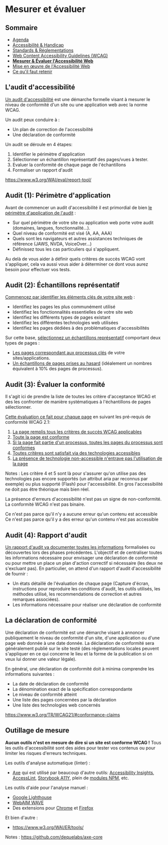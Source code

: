 # Mesurer et évaluer

<!-- .slide: class="page-title" -->



## Sommaire

<!-- .slide: id="master-toc" class="toc" -->

- [Agenda](#/0)
- [Accessibilité &amp; Handicap](#/1)
- [Standards &amp; Réglementations](#/2)
- [Web Content Accessibility Guidelines (WCAG)](#/3)
- **[Mesurer &amp; Évaluer l'Accessibilité Web](#/4)**
- [Mise en œuvre de l'Accessibilité Web](#/5)
- [Ce qu'il faut retenir](#/6)



## L'audit d'accessibilité

[Un audit d'accessibilité](https://www.w3.org/TR/WCAG-EM) est une démarche formelle visant à mesurer le niveau de conformité d'un site ou une application web avec la norme WCAG.

Un audit peux conduire à :
- Un plan de correction de l'accessibilité
- Une déclaration de conformité

Un audit se déroule en 4 étapes:
1. Identifier le périmètre d'application
2. Sélectionner un échantillon représentatif des pages/vues à tester.
3. Evaluer la conformité de chaque page de l'échantillons
4. Formaliser un rapport d'audit

https://www.w3.org/WAI/eval/report-tool/



## Audit (1): Périmètre d'application

Avant de commencer un audit d'accessibilité il est primordial de bien [le périmètre d'application de l'audit](https://www.w3.org/TR/WCAG-EM/#step1) :

- Sur quel périmètre de votre site ou application web porte votre audit (domaines, langues, fonctionnalité…).
- Quel niveau de conformité est visé (A, AA, AAA)
- Quels sont les navigateurs et autres assistances techniques de référence (JAWS, NVDA, VoiceOver…)
- Définissez tous les cas particuliers qui s'appliquent.

Au delà de vous aider à définir quels critères de succès WCAG vont s'appliquer, cela va aussi vous aider à déterminer ce dont vous aurez besoin pour effectuer vos tests.



## Audit (2): Échantillons représentatif

[Commencez par identifier les éléments clés de votre site web](https://www.w3.org/TR/WCAG-EM/#step2) :

- Identifiez les pages les plus communément utilisé
- Identifiez les fonctionnalités essentielles de votre site web
- Identifiez les différents types de pages existant
- Identifiez les différentes technologies web utilisées
- Identifiez les pages dédiées à des problématiques d'accessibilités

Sur cette base, [sélectionnez un échantillons représentatif](https://www.w3.org/TR/WCAG-EM/#step3) comportant deux types de pages :

- [Les pages correspondant aux processus clés](https://www.w3.org/TR/WCAG-EM/#step3a) de votre sites/applications.
- [Un échantillons de pages prises au hasard](https://www.w3.org/TR/WCAG-EM/#step3b) (idéalement un nombres équivalent à 10% des pages de processus).



## Audit (3): Évaluer la conformité

Il s'agit ici de prendre la liste de toutes les critère d'acceptance WCAG et des les confronter de manière systématiques à l'échantillons de pages sélectionner.

[Cette évaluation ce fait pour chaque page](https://www.w3.org/TR/WCAG-EM/#step4) en suivant les pré-requis de conformité WCAG 2.1:

1. [La page remplis tous les critères de succès WCAG applicables](https://www.w3.org/TR/WCAG21/#cc1)
2. [Toute la page est conforme](http://www.w3.org/TR/WCAG21/#cc2)
3. [Si la page fait partie d'un processus, toutes les pages du processus sont conformes](http://www.w3.org/TR/WCAG21/#cc3)
4. [Toutes critères sont satisfait via des technologies accessibles](https://www.w3.org/TR/WCAG21/#cc4)
5. [La présence de technologie non-accessible n'entrave pas l'utilisation de la page](http://www.w3.org/TR/WCAG21/#cc5)

Notes :
Les critère 4 et 5 sont là pour s'assurer qu'on utilise pas des technologies pas encore supportés (un attribut aria par reconnus par exemple) ou plus supporté (Flash) pour l'accessibilité. En gros l'accessibilité ne doit pas être théorique mais bien réel.

La présence d'erreurs d'accessibilité n'est pas un signe de non-conformité. La conformité WCAG n'est pas binaire.

Ce n'est pas parce qu'il n'y a aucune erreur qu'un contenu est accessible
Ce n'est pas parce qu'il y a des erreur qu'un contenu n'est pas accessible



## Audit (4): Rapport d'audit

[Un rapport d'audit va documenter toutes les informations](https://www.w3.org/TR/WCAG-EM/#step5) formalisées ou découvertes lors des phases précédentes. L'objectif et de centraliser toutes les informations nécessaire pour envisager une déclaration de conformité ou pour mettre un place un plan d'action correctif si nécessaire (les deux ne s'excluant pas). En particulier, on attend d'un rapport d'audit d'accessibilité de fournir :

- Un états détaillé de l'évaluation de chaque page (Capture d'écran, instructions pour reproduire les conditions d'audit, les outils utilisés, les méthodes utilisé, les recommendations de correction et autres remarques associées).
- Les informations nécessaire pour réaliser une déclaration de conformité



## La déclaration de conformité

Une déclaration de conformité est une démarche visant à annoncer publiquement le niveau de conformité d'un site, d'une application ou d'une page web donnée à une date donnée. La déclaration de conformité sera généralement publié sur le site testé (des réglementations locales peuvent s'appliquer en ce qui concerne le lieu et la forme de la publication si on veux lui donner une valeur légale).

En général, une déclaration de conformité doit à minima comprendre les informations suivantes :

- La date de déclaration de conformité
- La dénomination exact de la spécification correspondante
- Le niveau de conformité atteint
- Une liste des pages concernées par la déclaration
- Une liste des technologies web concernés

https://www.w3.org/TR/WCAG21/#conformance-claims



## Outillage de mesure

**Aucun outils n'est en mesure de dire si un site est conforme WCAG !** Tous les outils d'accessibilité sont des aides pour tester vos contenus ou pour limiter les risques d'erreurs techniques.

Les outils d'analyse automatique (linter) :
- [Axe](https://www.deque.com/axe/) qui est utilisé par beaucoup d'autre outils: [Accessibility Insights](https://accessibilityinsights.io), [AccessLint](https://accesslint.com), [Storybook A11Y](https://github.com/storybookjs/storybook/tree/next/addons/a11y), plein de [modules NPM](https://www.npmjs.com/search?q=keywords%3Aa11y), etc.

Les outils d'aide pour l'analyse manuel :
- [Google Lighthouse](https://developers.google.com/web/tools/lighthouse)
- [WebAIM WAVE](https://wave.webaim.org/)
- Des extensions pour [Chrome](https://chrome.google.com/webstore/search/accessibility?_category=extensions) et [Firefox](https://addons.mozilla.org/fr/firefox/search/?q=accessibility)

Et bien d'autre :
- https://www.w3.org/WAI/ER/tools/

Notes :
https://github.com/dequelabs/axe-core



<!-- .slide: class="page-questions" -->



<!-- .slide: class="page-tp1" -->
